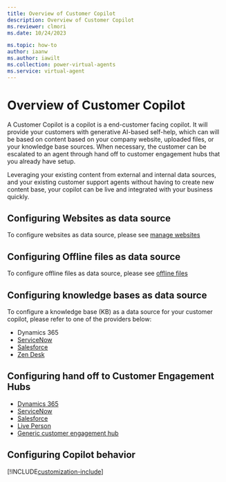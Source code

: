 ```yaml
---
title: Overview of Customer Copilot
description: Overview of Customer Copilot  
ms.reviewer: clmori
ms.date: 10/24/2023

ms.topic: how-to
author: iaanw
ms.author: iawilt
ms.collection: power-virtual-agents
ms.service: virtual-agent
---
```



# Overview of Customer Copilot
A Customer Copilot is a copilot is a end-customer facing copilot. It will provide your customers with generative AI-based self-help, which can will be based on content based on your company website, uploaded files, or your knowledge base sources. When necessary, the customer can be escalated to an agent through hand off to customer engagement hubs that you already have setup.

Leveraging your existing content from external and internal data sources, and your existing customer support agents without having to create new content base, your copilot can be live and integrated with your business quickly. 

## Configuring Websites as data source
To configure websites as data source, please see [manage websites](data-management-websites.md) 

## Configuring Offline files as data source
To configure offline files as data source, please see [offline files](data-management-offline-files.md)

## Configuring knowledge bases as data source
To configure a knowledge base (KB) as a data source for your customer copilot, please refer to one of the providers below:
- Dynamics 365
- [ServiceNow](servicenow/sc-servicenow-kb.md)
- [Salesforce](salesforce/sc-salesforce-kb.md)
- [Zen Desk](zendesk/sc-zendesk-mb.md)

## Configuring hand off to Customer Engagement Hubs
- [Dynamics 365](customer-copilot-dynamics.md)
- [ServiceNow](customer-copilot-servicenow.md)
- [Salesforce](customer-copilit-salesforce.md)
- [Live Person](customer-copilot-liveperson.md)
- [Generic customer engagement hub](customer-copilot-generic-hub.md)

## Configuring Copilot behavior
[!INCLUDE[customization-include](include-copilot-base-customization.md)]

